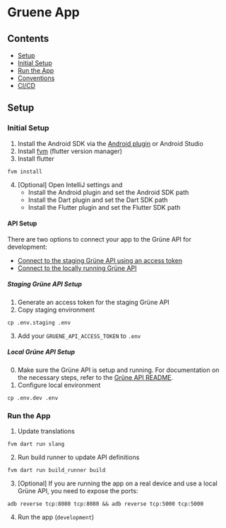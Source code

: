 # Gruene App

## Contents

- [Setup](#setup)
- [Initial Setup](#initial-setup)
- [Run the App](#run-the-app)
- [Conventions](docs/conventions.md)
- [CI/CD](docs/cicd.md)

## Setup

### Initial Setup

1. Install the Android SDK via
   the [Android plugin](https://www.jetbrains.com/help/idea/create-your-first-android-application.html#754fd) or Android
   Studio
2. Install [fvm](https://fvm.app/documentation/getting-started/installation) (flutter version manager)
3. Install flutter

``` shell
fvm install
```

4. [Optional] Open IntelliJ settings and
    - Install the Android plugin and set the Android SDK path
    - Install the Dart plugin and set the Dart SDK path
    - Install the Flutter plugin and set the Flutter SDK path

#### API Setup

There are two options to connect your app to the Grüne API for development:

- [Connect to the staging Grüne API using an access token](#staging-grüne-api-setup)
- [Connect to the locally running Grüne API](#local-grüne-api-setup)

##### Staging Grüne API Setup

1. Generate an access token for the staging Grüne API
2. Copy staging environment

``` shell
cp .env.staging .env
```

3. Add your `GRUENE_API_ACCESS_TOKEN` to `.env`

##### Local Grüne API Setup

0. Make sure the Grüne API is setup and running. For documentation on the necessary steps, refer to
   the [Grüne API README](https://github.com/verdigado/gruene-api).
1. Configure local environment

``` shell
cp .env.dev .env
```

### Run the App

1. Update translations

``` shell
fvm dart run slang
```

2. Run build runner to update API definitions

``` shell
fvm dart run build_runner build
```

3. [Optional] If you are running the app on a real device and use a local Grüne API, you need to expose the ports:

``` shell
adb reverse tcp:8080 tcp:8080 && adb reverse tcp:5000 tcp:5000
```

4. Run the app (`development`)
